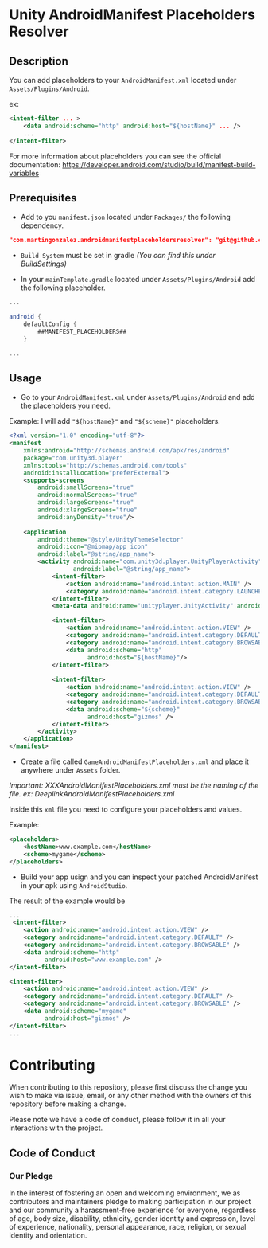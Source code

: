 # Unity AndroidManifest Placeholders Resolver

## Description

You can add placeholders to your `AndroidManifest.xml` located under `Assets/Plugins/Android`.

ex:
```xml
<intent-filter ... >
    <data android:scheme="http" android:host="${hostName}" ... />
    ...
</intent-filter>
```

For more information about placeholders you can see the official documentation: https://developer.android.com/studio/build/manifest-build-variables

## Prerequisites

* Add to you `manifest.json` located under `Packages/` the following dependency.

```json
"com.martingonzalez.androidmanifestplaceholdersresolver": "git@github.com:MartinGonzalez/unity-android-manifest-placeholders-resolver.git",
```

* `Build System` must be set in gradle *(You can find this under BuildSettings)*

* In your `mainTemplate.gradle` located under `Assets/Plugins/Android` add the following placeholder.

```gradle
...

android {
    defaultConfig {     
        ##MANIFEST_PLACEHOLDERS##
    }

...
```
## Usage

* Go to your `AndroidManifest.xml` under `Assets/Plugins/Android` and add the placeholders you need. 

Example: I will add `"${hostName}"` and `"${scheme}"` placeholders.

```xml
<?xml version="1.0" encoding="utf-8"?>
<manifest
    xmlns:android="http://schemas.android.com/apk/res/android"
    package="com.unity3d.player"
    xmlns:tools="http://schemas.android.com/tools"
    android:installLocation="preferExternal">
    <supports-screens
        android:smallScreens="true"
        android:normalScreens="true"
        android:largeScreens="true"
        android:xlargeScreens="true"
        android:anyDensity="true"/>
    
    <application
        android:theme="@style/UnityThemeSelector"
        android:icon="@mipmap/app_icon"
        android:label="@string/app_name">
        <activity android:name="com.unity3d.player.UnityPlayerActivity"
                  android:label="@string/app_name">
            <intent-filter>
                <action android:name="android.intent.action.MAIN" />
                <category android:name="android.intent.category.LAUNCHER" />
            </intent-filter>
            <meta-data android:name="unityplayer.UnityActivity" android:value="true" />

            <intent-filter>
                <action android:name="android.intent.action.VIEW" />
                <category android:name="android.intent.category.DEFAULT" />
                <category android:name="android.intent.category.BROWSABLE" />
                <data android:scheme="http"
                      android:host="${hostName}"/>
            </intent-filter>
            
            <intent-filter>
                <action android:name="android.intent.action.VIEW" />
                <category android:name="android.intent.category.DEFAULT" />
                <category android:name="android.intent.category.BROWSABLE" />
                <data android:scheme="${scheme}"
                      android:host="gizmos" />
            </intent-filter>
        </activity>
    </application>
</manifest>
```

* Create a file called `GameAndroidManifestPlaceholders.xml` and place it anywhere under `Assets` folder.

*Important: XXXAndroidManifestPlaceholders.xml must be the naming of the file. ex: DeeplinkAndroidManifestPlaceholders.xml*

Inside this `xml` file you need to configure your placeholders and values.

Example:

```xml
<placeholders>
    <hostName>www.example.com</hostName>
    <scheme>mygame</scheme>
</placeholders>
```

* Build your app usign and you can inspect your patched AndroidManifest in your apk using `AndroidStudio`.

The result of the example would be

```xml
...
 <intent-filter>
    <action android:name="android.intent.action.VIEW" />
    <category android:name="android.intent.category.DEFAULT" />
    <category android:name="android.intent.category.BROWSABLE" />
    <data android:scheme="http"
          android:host="www.example.com" />
</intent-filter>

<intent-filter>
    <action android:name="android.intent.action.VIEW" />
    <category android:name="android.intent.category.DEFAULT" />
    <category android:name="android.intent.category.BROWSABLE" />
    <data android:scheme="mygame"
          android:host="gizmos" />
</intent-filter>
...
```

# Contributing

When contributing to this repository, please first discuss the change you wish to make via issue,
email, or any other method with the owners of this repository before making a change. 

Please note we have a code of conduct, please follow it in all your interactions with the project.

## Code of Conduct

### Our Pledge

In the interest of fostering an open and welcoming environment, we as
contributors and maintainers pledge to making participation in our project and
our community a harassment-free experience for everyone, regardless of age, body
size, disability, ethnicity, gender identity and expression, level of experience,
nationality, personal appearance, race, religion, or sexual identity and
orientation.
